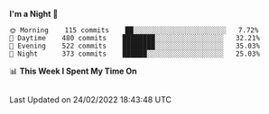 <!--START_SECTION:waka-->
**I'm a Night 🦉** 

```text
🌞 Morning    115 commits    ██░░░░░░░░░░░░░░░░░░░░░░░   7.72% 
🌆 Daytime    480 commits    ████████░░░░░░░░░░░░░░░░░   32.21% 
🌃 Evening    522 commits    ████████░░░░░░░░░░░░░░░░░   35.03% 
🌙 Night      373 commits    ██████░░░░░░░░░░░░░░░░░░░   25.03%

```


📊 **This Week I Spent My Time On** 

```text
```


 Last Updated on 24/02/2022 18:43:48 UTC
<!--END_SECTION:waka-->
